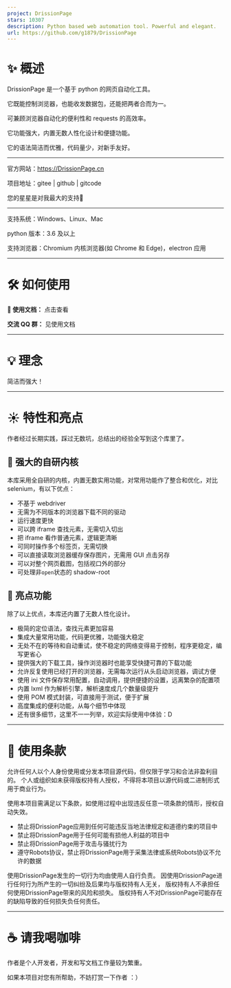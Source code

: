 ```yaml
---
project: DrissionPage
stars: 10307
description: Python based web automation tool. Powerful and elegant.
url: https://github.com/g1879/DrissionPage
---
```


✨️ 概述
=====

DrissionPage 是一个基于 python 的网页自动化工具。

它既能控制浏览器，也能收发数据包，还能把两者合而为一。

可兼顾浏览器自动化的便利性和 requests 的高效率。

它功能强大，内置无数人性化设计和便捷功能。

它的语法简洁而优雅，代码量少，对新手友好。

* * *

官方网站：https://DrissionPage.cn

项目地址：gitee | github | gitcode

您的星星是对我最大的支持💖

* * *

支持系统：Windows、Linux、Mac

python 版本：3.6 及以上

支持浏览器：Chromium 内核浏览器(如 Chrome 和 Edge)，electron 应用

* * *

🛠 如何使用
=======

**📖 使用文档：** 点击查看

**交流 QQ 群：** 见使用文档

* * *

💡 理念
=====

简洁而强大！

* * *

☀️ 特性和亮点
========

作者经过长期实践，踩过无数坑，总结出的经验全写到这个库里了。

🎇 强大的自研内核
----------

本库采用全自研的内核，内置无数实用功能，对常用功能作了整合和优化，对比 selenium，有以下优点：

-   不基于 webdriver
-   无需为不同版本的浏览器下载不同的驱动
-   运行速度更快
-   可以跨 iframe 查找元素，无需切入切出
-   把 iframe 看作普通元素，逻辑更清晰
-   可同时操作多个标签页，无需切换
-   可以直接读取浏览器缓存保存图片，无需用 GUI 点击另存
-   可以对整个网页截图，包括视口外的部分
-   可处理非`open`状态的 shadow-root

🎇 亮点功能
-------

除了以上优点，本库还内置了无数人性化设计。

-   极简的定位语法，查找元素更加容易
-   集成大量常用功能，代码更优雅，功能强大稳定
-   无处不在的等待和自动重试，使不稳定的网络变得易于控制，程序更稳定，编写更省心
-   提供强大的下载工具，操作浏览器时也能享受快捷可靠的下载功能
-   允许反复使用已经打开的浏览器，无需每次运行从头启动浏览器，调试方便
-   使用 ini 文件保存常用配置，自动调用，提供便捷的设置，远离繁杂的配置项
-   内置 lxml 作为解析引擎，解析速度成几个数量级提升
-   使用 POM 模式封装，可直接用于测试，便于扩展
-   高度集成的便利功能，从每个细节中体现
-   还有很多细节，这里不一一列举，欢迎实际使用中体验：D

* * *

📝 使用条款
=======

允许任何人以个人身份使用或分发本项目源代码，但仅限于学习和合法非盈利目的。 个人或组织如未获得版权持有人授权，不得将本项目以源代码或二进制形式用于商业行为。

使用本项目需满足以下条款，如使用过程中出现违反任意一项条款的情形，授权自动失效。

-   禁止将DrissionPage应用到任何可能违反当地法律规定和道德约束的项目中
-   禁止将DrissionPage用于任何可能有损他人利益的项目中
-   禁止将DrissionPage用于攻击与骚扰行为
-   遵守Robots协议，禁止将DrissionPage用于采集法律或系统Robots协议不允许的数据

使用DrissionPage发生的一切行为均由使用人自行负责。 因使用DrissionPage进行任何行为所产生的一切纠纷及后果均与版权持有人无关， 版权持有人不承担任何使用DrissionPage带来的风险和损失。 版权持有人不对DrissionPage可能存在的缺陷导致的任何损失负任何责任。

* * *

☕ 请我喝咖啡
=======

作者是个人开发者，开发和写文档工作量较为繁重。

如果本项目对您有所帮助，不妨打赏一下作者 ：）
